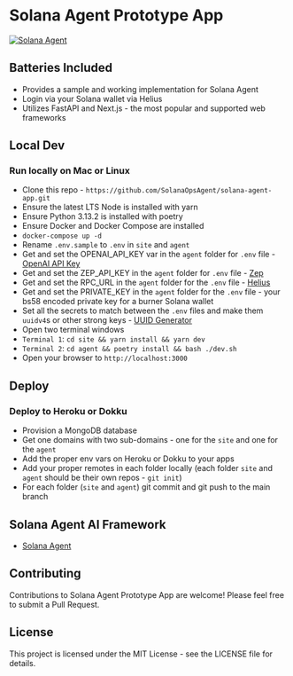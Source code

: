 # Solana Agent Prototype App

[![Solana Agent](https://i.imgur.com/XMZwDQD.png)](https://solops.live)

## Batteries Included
* Provides a sample and working implementation for Solana Agent
* Login via your Solana wallet via Helius
* Utilizes FastAPI and Next.js - the most popular and supported web frameworks 

## Local Dev

###  Run locally on Mac or Linux
* Clone this repo - `https://github.com/SolanaOpsAgent/solana-agent-app.git`
* Ensure the latest LTS Node is installed with yarn
* Ensure Python 3.13.2 is installed with poetry
* Ensure Docker and Docker Compose are installed
* `docker-compose up -d`
* Rename `.env.sample` to `.env` in `site` and `agent`
* Get and set the OPENAI_API_KEY var in the `agent` folder for `.env` file - [OpenAI API Key](https://platform.openai.com/api-keys)
* Get and set the ZEP_API_KEY in the `agent` folder for `.env` file - [Zep](https://getzep.com)
* Get and set the RPC_URL in the `agent` folder for the `.env` file - [Helius](https://helius.dev)
* Get and set the PRIVATE_KEY in the `agent` folder for the `.env` file - your bs58 encoded private key for a burner Solana wallet
* Set all the secrets to match between the `.env` files and make them `uuidv4`s or other strong keys - [UUID Generator](https://www.uuidgenerator.net)
* Open two terminal windows
* `Terminal 1`: `cd site && yarn install && yarn dev`
* `Terminal 2`: `cd agent && poetry install && bash ./dev.sh`
* Open your browser to `http://localhost:3000`

## Deploy

### Deploy to Heroku or Dokku
* Provision a MongoDB database
* Get one domains with two sub-domains - one for the `site` and one for the `agent`
* Add the proper env vars on Heroku or Dokku to your apps
* Add your proper remotes in each folder locally (each folder `site` and `agent` should be their own repos - `git init`)
* For each folder (`site` and `agent`) git commit and git push to the main branch

## Solana Agent AI Framework
* [Solana Agent](https://github.com/SolanaOpsAgent/solana-agent)

## Contributing
Contributions to Solana Agent Prototype App are welcome! Please feel free to submit a Pull Request.

## License
This project is licensed under the MIT License - see the LICENSE file for details.


